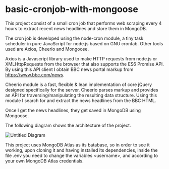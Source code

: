# basic-cronjob-with-mongoose

This project consist of a small cron job that performs web scraping every 4 hours to extract recent news headlines and store them in MongoDB.

The cron job is developed using the node-cron module, a tiny task scheduler in pure JavaScript for node.js based on GNU crontab. Other tools used are Axios, Cheerio and Mongoose.

Axios is a Javascript library used to make HTTP requests from node.js or XMLHttpRequests from the browser that also supports the ES6 Promise API. By using this API client I obtain BBC news portal markup from https://www.bbc.com/news.

Cheerio module is a fast, flexible & lean implementation of core jQuery designed specifically for the server. Cheerio parses markup and provides an API for traversing/manipulating the resulting data structure. Using this module I search for and extract the news headlines from the BBC HTML.

Once I get the news headlines, they get saved in MongoDB using Mongoose.

The following diagram shows the architecture of the project.

![Untitled Diagram](https://user-images.githubusercontent.com/14207804/112695767-a6b0d000-8e52-11eb-8990-af4b6c4833d6.png)

This project uses MongoDB Atlas as its batabase, so in order to see it working, upon cloning it and having installed its dependencies, inside the file .env you need to change the variables \<username\>, <password> and <databaseName> according to your own MongoDB Atlas credentials.

